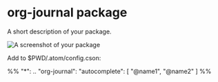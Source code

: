 # org-journal package

A short description of your package.

![A screenshot of your package](https://f.cloud.github.com/assets/69169/2290250/c35d867a-a017-11e3-86be-cd7c5bf3ff9b.gif)

Add to $PWD/.atom/config.cson:

%%
"*":
  ..
  "org-journal":
    "autocomplete":
      [
        "@name1",
        "@name2"
      ]
%%

